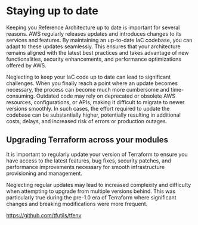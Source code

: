 # Staying up to date

Keeping you Reference Architecture up to date is important for several reasons. AWS regularly releases updates and introduces changes to its services and features. By maintaining an up-to-date IaC codebase, you can adapt to these updates seamlessly. This ensures that your architecture remains aligned with the latest best practices and takes advantage of new functionalities, security enhancements, and performance optimizations offered by AWS.

Neglecting to keep your IaC code up to date can lead to significant challenges. When you finally reach a point where an update becomes necessary, the process can become much more cumbersome and time-consuming. Outdated code may rely on deprecated or obsolete AWS resources, configurations, or APIs, making it difficult to migrate to newer versions smoothly. In such cases, the effort required to update the codebase can be substantially higher, potentially resulting in additional costs, delays, and increased risk of errors or production outages.

## Upgrading Terraform across your modules

It is important to regularly update your version of Terraform to ensure you have access to the latest features, bug fixes, security patches, and performance improvements necessary for smooth infrastructure provisioning and management.

Neglecting regular updates may lead to increased complexity and difficulty when attempting to upgrade from multiple versions behind. This was particularly true during the pre-1.0 era of Terraform where significant changes and breaking modifications were more frequent.

https://github.com/tfutils/tfenv


<!-- ##DOCS-SOURCER-START
{
  "sourcePlugin": "local-copier",
  "hash": "606f088410472a2fdec97b722ae78a87"
}
##DOCS-SOURCER-END -->
